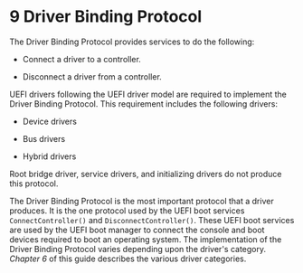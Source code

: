 <!--- @file
  9 Driver Binding Protocol

  Copyright (c) 2012-2018, Intel Corporation. All rights reserved.<BR>

  Redistribution and use in source (original document form) and 'compiled'
  forms (converted to PDF, epub, HTML and other formats) with or without
  modification, are permitted provided that the following conditions are met:

  1) Redistributions of source code (original document form) must retain the
     above copyright notice, this list of conditions and the following
     disclaimer as the first lines of this file unmodified.

  2) Redistributions in compiled form (transformed to other DTDs, converted to
     PDF, epub, HTML and other formats) must reproduce the above copyright
     notice, this list of conditions and the following disclaimer in the
     documentation and/or other materials provided with the distribution.

  THIS DOCUMENTATION IS PROVIDED BY TIANOCORE PROJECT "AS IS" AND ANY EXPRESS OR
  IMPLIED WARRANTIES, INCLUDING, BUT NOT LIMITED TO, THE IMPLIED WARRANTIES OF
  MERCHANTABILITY AND FITNESS FOR A PARTICULAR PURPOSE ARE DISCLAIMED. IN NO
  EVENT SHALL TIANOCORE PROJECT  BE LIABLE FOR ANY DIRECT, INDIRECT, INCIDENTAL,
  SPECIAL, EXEMPLARY, OR CONSEQUENTIAL DAMAGES (INCLUDING, BUT NOT LIMITED TO,
  PROCUREMENT OF SUBSTITUTE GOODS OR SERVICES; LOSS OF USE, DATA, OR PROFITS;
  OR BUSINESS INTERRUPTION) HOWEVER CAUSED AND ON ANY THEORY OF LIABILITY,
  WHETHER IN CONTRACT, STRICT LIABILITY, OR TORT (INCLUDING NEGLIGENCE OR
  OTHERWISE) ARISING IN ANY WAY OUT OF THE USE OF THIS DOCUMENTATION, EVEN IF
  ADVISED OF THE POSSIBILITY OF SUCH DAMAGE.

-->

# 9 Driver Binding Protocol

The Driver Binding Protocol provides services to do the following:

* Connect a driver to a controller.

* Disconnect a driver from a controller.

UEFI drivers following the UEFI driver model are required to implement the
Driver Binding Protocol. This requirement includes the following drivers:

* Device drivers

* Bus drivers

* Hybrid drivers

Root bridge driver, service drivers, and initializing drivers do not produce
this protocol.

The Driver Binding Protocol is the most important protocol that a driver
produces. It is the one protocol used by the UEFI boot services
`ConnectController()` and `DisconnectController()`. These UEFI boot services are used by the UEFI boot
manager to connect the console and boot devices required to boot an operating
system. The implementation of the Driver Binding Protocol varies depending upon
the driver's category. _Chapter 6_ of this guide describes the various driver
categories.
